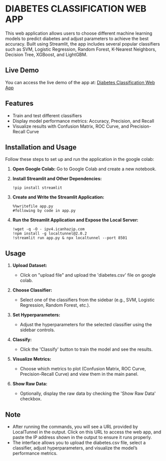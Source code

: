 # DIABETES CLASSIFICATION WEB APP

This web application allows users to choose different machine learning models to predict diabetes and adjust parameters to achieve the best accuracy. Built using Streamlit, the app includes several popular classifiers such as SVM, Logistic Regression, Random Forest, K-Nearest Neighbors, Decision Tree, XGBoost, and LightGBM.

## Live Demo

You can access the live demo of the app at: [Diabetes Classification Web App
](https://diabetes-classifiers-webapp.streamlit.app/)

## Features

- Train and test different classifiers
- Display model performance metrics: Accuracy, Precision, and Recall
- Visualize results with Confusion Matrix, ROC Curve, and Precision-Recall Curve

## Installation and Usage

Follow these steps to set up and run the application in the google colab:

1. **Open Google Colab:** 
    Go to Google Colab and create a new notebook.

2. **Install Streamlit and Other Dependencies:**
    ```
    !pip install streamlit
    ```

3. **Create and Write the Streamlit Application:**
    ```
    %%writefile app.py
    #following by code in app.py
    ```

4. **Run the Streamlit Application and Expose the Local Server:**
    ```
    !wget -q -O - ipv4.icanhazip.com
    !npm install -g localtunnel@2.0.2
    !streamlit run app.py & npx localtunnel --port 8501

    ```

## Usage

1. **Upload Dataset:**
    - Click on "upload file" and upload the 'diabetes.csv' file on google colab.
      
2. **Choose Classifier:**
    - Select one of the classifiers from the sidebar (e.g., SVM, Logistic Regression, Random Forest, etc.).

3. **Set Hyperparameters:**
    - Adjust the hyperparameters for the selected classifier using the sidebar controls.

4. **Classify:**
    - Click the 'Classify' button to train the model and see the results.

5. **Visualize Metrics:**
    - Choose which metrics to plot (Confusion Matrix, ROC Curve, Precision-Recall Curve) and view them in the main panel.

6. **Show Raw Data:**
    - Optionally, display the raw data by checking the 'Show Raw Data' checkbox.


## Note
- After running the commands, you will see a URL provided by LocalTunnel in the output. Click on this URL to access the web app, and paste the IP address shown in the output to ensure it runs properly.
- The interface allows you to upload the diabetes.csv file, select a classifier, adjust hyperparameters, and visualize the model’s performance metrics.
